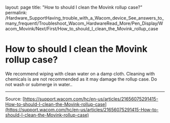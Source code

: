 layout: page
title: "How to should I clean the Movink rollup case?"
permalink: /Hardware_SupportHaving_trouble_with_a_Wacom_device_See_answers_to_many_frequentl/Troubleshoot_Wacom_HardwareRead_More/Pen_Display/Wacom_Movink/Next/First/How_to_should_I_clean_the_Movink_rollup_case

# How to should I clean the Movink rollup case?

We recommend wiping with clean water on a damp cloth. Cleaning with chemicals is are not recommended as it may damage the rollup case. Do not wash or submerge in water..

---
Source: [https://support.wacom.com/hc/en-us/articles/21656075291415-How-to-should-I-clean-the-Movink-rollup-case](https://support.wacom.com/hc/en-us/articles/21656075291415-How-to-should-I-clean-the-Movink-rollup-case)
